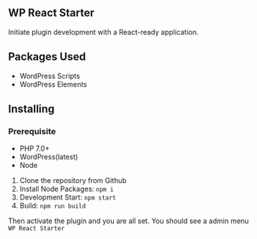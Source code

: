 ## WP React Starter

Initiate plugin development with a React-ready application.

## Packages Used

- WordPress Scripts
- WordPress Elements

## Installing

### Prerequisite

- PHP 7.0+
- WordPress(latest)
- Node

1) Clone the repository from Github
2) Install Node Packages: `npm i`
2) Development Start: `npm start`
3) Build: `npm run build`

Then activate the plugin and you are all set. 
You should see a admin menu `WP React Starter`